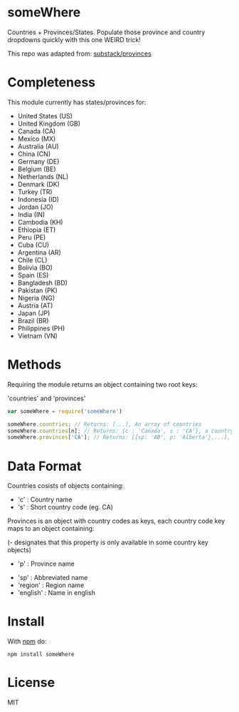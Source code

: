 # someWhere

Countries + Provinces/States. Populate those province and country dropdowns quickly with this one WEIRD trick!

This repo was adapted from: [substack/provinces](https://github.com/substack/provinces)

# Completeness

This module currently has states/provinces for:

* United States (US)
* United Kingdom (GB)
* Canada (CA)
* Mexico (MX)
* Australia (AU)
* China (CN)
* Germany (DE)
* Belgium (BE)
* Netherlands (NL)
* Denmark (DK)
* Turkey (TR)
* Indonesia (ID)
* Jordan (JO)
* India (IN)
* Cambodia (KH)
* Ethiopia (ET)
* Peru (PE)
* Cuba (CU)
* Argentina (AR)
* Chile (CL)
* Bolivia (BO)
* Spain (ES)
* Bangladesh (BD)
* Pakistan (PK)
* Nigeria (NG)
* Austria (AT)
* Japan (JP)
* Brazil (BR)
* Philippines (PH)
* Vietnam (VN)

# Methods

Requiring the module returns an object containing two root keys:

'countries' and 'provinces'

``` js
var someWhere = require('someWhere')

someWhere.countries; // Returns: [...], An array of countries
someWhere.countries[n]; // Returns: {c : 'Canada', s : 'CA'}, a country object
someWhere.provinces['CA']; // Returns: [{sp: 'AB', p: 'Alberta'},...], an array of province objects

```

# Data Format

Countries cosists of objects containing:

* 'c' : Country name
* 's' : Short country code (eg. CA)

Provinces is an object with country codes as keys, each country code key maps to an object containing:

(- designates that this property is only available in some country key objects)

* 'p' : Province name
- 'sp' : Abbreviated name
- 'region' : Region name
- 'english' : Name in english

# Install

With [npm](https://npmjs.org) do:

```
npm install someWhere
```

# License

MIT
